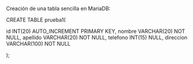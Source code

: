 Creación de una tabla sencilla en MariaDB:

CREATE TABLE prueba1(

id	INT(20)	AUTO_INCREMENT	PRIMARY KEY,
nombre VARCHAR(20) NOT NULL,
apellido VARCHAR(20) NOT NULL,
telefono	INT(15) NULL,
direccion VARCHAR(100) NOT NULL 

);
